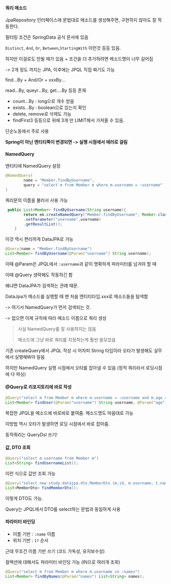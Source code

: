 #### 쿼리 메소드

JpaRepository 인터페이스에 문법대로 메소드를 생성해주면, 구현하지 않아도 잘 작동한다.

필터링 조건은 SpringData 공식 문서에 있음

`Distinct`, `And`, `Or`, `Between`,`StartingWith` 이런것 등등 있음.



하지만 이걸로도 안될 때가 있음 + 조건을 더 추가하려면 메소드명이 너무 길어짐

-> 2개 정도 까지는 JPA, 이후에는 JPQL 직접 짜기도 가능



find...By + And/Or + xxxBy...

read...By, queyr...By, get....By 등등 존재

* count...By : long으로 개수 받음
* exists...By : boolean으로 있는지 확인
* delete, remove로 삭제도 가능
* findFirst3 등등으로 위에 3개 만 LIMIT해서 가져올 수 있음.



단순노동에서 주로 사용

**Spring이 아닌 엔티티쪽이 변경되면 -> 실행 시점에서 에러로 걸림**



#### NamedQuery

엔티티에 NamedQuery 설정

````java
@NamedQuery(
        name = "Member.findByUsername",
        query = "select m from Member m where m.username = :username"
)
````

쿼리문의 이름을 불러서 사용 가능

````java
 public List<Member> findByUsername(String username){
        return em.createNamedQuery("Member.findByUsername", Member.class)
        .setParameter("username",username)
        .getResultList();
    }
````



이것 역시 편리하게 DataJPA로 가능

````java
@Query(name = "Member.findByUsername")
List<Member> findByUsername(@Param("username") String username);
````

이때 @Param은 JPQL에서 `:username`과 같이 명확하게 파라미터를 넘겨야 할 때

이때 @Query 생략해도 작동하긴 함



왜냐면 DataJPA가 검색하는 관례 때문.

DataJpa가 메소드를 실행할 때 맨 처음 엔티티타입.xxx로 메소드들을 탐색함

-> 여기서 NamedQuery가 먼저 검색되는 것.

-> 없으면 이제 규칙에 따라 메소드 이름으로 쿼리 생성



> 사실 NamedQuery를 잘 사용하지는 않음
>
> 메소드에 그냥 바로 쿼리를 지정하는게 훨씬 쓸모있음

기존 createQuery에서 JPQL 작성 시 어차피 String 타입이라 오타가 발생해도 실무에서 실행해봐야 알음

하지만 NamedQuery 실행 시점에서 오타를 잡아낼 수 있음 (정적 쿼리라서 로딩시점에 다 파싱)



#### @Query로 리포지토리에 바로 작성

````java
@Query("select m from Member m where m.username = :username and m.age = : age")
List<Member> findUser(@Param("username") String username, @Param("age") int age);
````

복잡한 JPQL을 메소드에 바로바로 붙여줌. 메소드명도 마음대로 가능

이방법 역시 오타가 발생하면 로딩 시점에서 바로 잡아줌.



동적쿼리는 QueryDsl 쓰기!



#### 값, DTO 조회

````java
@Query("select m.username from Member m")
List<String> findUsernameList();
````

이런 식으로 값만 조회 가능



````java
@Query("select new study.datajpa.dto.MemberDto (m.id, m.username, t.name) from Member m join m.team t")
List<MemberDto> findMemberDto();
````

이렇게 DTO도 가능. 

Query는 JPQL에서 DTO를 select하는 문법과 동일하게 사용



#### 파라미터 바인딩

* 이름 기반 : `:name` 이름
* 위치 기반 : `1?` 순서

근데 무조건 이름 기반 쓰기 (코드 가독성, 유지보수성)



컬렉션에 대해서도 파라미터 바인딩 가능 (IN으로 여러개 조회)

````java
@Query("select m from Member m where m.username in :names")
List<Member> findByNames(@Param("names") List<String> names);
````

